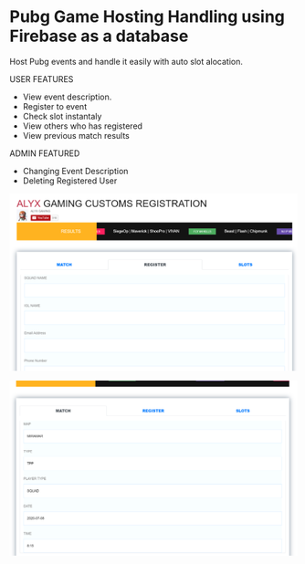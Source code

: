 # Pubg Game Hosting Handling using Firebase as a database

Host Pubg events and handle it easily with auto slot alocation.

USER FEATURES
- View event description.
- Register to event
- Check slot instantaly
- View others who has registered
- View previous match results

ADMIN FEATURED
- Changing Event Description
- Deleting Registered User

![Screenshot](HomePage.PNG)

![Screenshot](MatchInfo.PNG)

